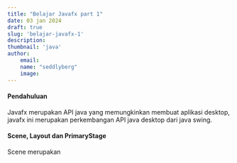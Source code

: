 ```yaml
---
title: "Belajar Javafx part 1"
date: 03 jan 2024
draft: true
slug: 'belajar-javafx-1'
description:
thumbnail: 'java'
author:
    email:
    name: "seddlyberg"
    image:
---
```


#### Pendahuluan
Javafx merupakan API java yang memungkinkan membuat aplikasi desktop, javafx ini
merupakan perkembangan API java desktop dari java swing.

#### Scene, Layout dan PrimaryStage
Scene merupakan 